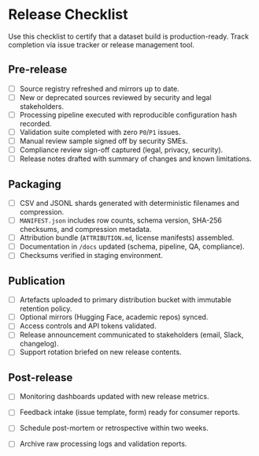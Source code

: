 # Release Checklist

Use this checklist to certify that a dataset build is production-ready. Track completion via issue tracker or release management tool.

## Pre-release

- [ ] Source registry refreshed and mirrors up to date.
- [ ] New or deprecated sources reviewed by security and legal stakeholders.
- [ ] Processing pipeline executed with reproducible configuration hash recorded.
- [ ] Validation suite completed with zero `P0`/`P1` issues.
- [ ] Manual review sample signed off by security SMEs.
- [ ] Compliance review sign-off captured (legal, privacy, security).
- [ ] Release notes drafted with summary of changes and known limitations.

## Packaging

- [ ] CSV and JSONL shards generated with deterministic filenames and compression.
- [ ] `MANIFEST.json` includes row counts, schema version, SHA-256 checksums, and compression metadata.
- [ ] Attribution bundle (`ATTRIBUTION.md`, license manifests) assembled.
- [ ] Documentation in `/docs` updated (schema, pipeline, QA, compliance).
- [ ] Checksums verified in staging environment.

## Publication

- [ ] Artefacts uploaded to primary distribution bucket with immutable retention policy.
- [ ] Optional mirrors (Hugging Face, academic repos) synced.
- [ ] Access controls and API tokens validated.
- [ ] Release announcement communicated to stakeholders (email, Slack, changelog).
- [ ] Support rotation briefed on new release contents.

## Post-release

- [ ] Monitoring dashboards updated with new release metrics.
- [ ] Feedback intake (issue template, form) ready for consumer reports.
- [ ] Schedule post-mortem or retrospective within two weeks.
- [ ] Archive raw processing logs and validation reports.

